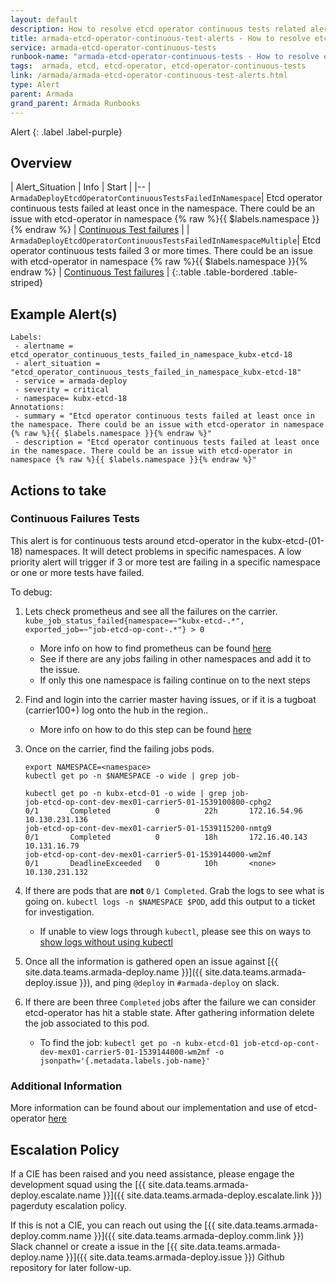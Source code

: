```yaml
---
layout: default
description: How to resolve etcd operator continuous tests related alerts
title: armada-etcd-operator-continuous-test-alerts - How to resolve etcd operator continuous tests related alerts
service: armada-etcd-operator-continuous-tests
runbook-name: "armada-etcd-operator-continuous-tests - How to resolve etcd operator continuous tests related alerts"
tags:  armada, etcd, etcd-operator, etcd-operator-continuous-tests
link: /armada/armada-etcd-operator-continuous-test-alerts.html
type: Alert
parent: Armada
grand_parent: Armada Runbooks
---
```


Alert
{: .label .label-purple}

## Overview

| Alert_Situation | Info | Start |
|--
| `ArmadaDeployEtcdOperatorContinuousTestsFailedInNamespace`| Etcd operator continuous tests failed at least once in the namespace. There could be an issue with etcd-operator in namespace {% raw %}{{ $labels.namespace }}{% endraw %} | [Continuous Test failures](#continuous-failures-tests) |
| `ArmadaDeployEtcdOperatorContinuousTestsFailedInNamespaceMultiple`| Etcd operator continuous tests failed 3 or more times. There could be an issue with etcd-operator in namespace {% raw %}{{ $labels.namespace }}{% endraw %} | [Continuous Test failures](#continuous-failures-tests) |
{:.table .table-bordered .table-striped}

## Example Alert(s)

~~~~
Labels:
 - alertname = etcd_operator_continuous_tests_failed_in_namespace_kubx-etcd-18
 - alert_situation = "etcd_operator_continuous_tests_failed_in_namespace_kubx-etcd-18"
 - service = armada-deploy
 - severity = critical
 - namespace= kubx-etcd-18
Annotations:
 - summary = "Etcd operator continuous tests failed at least once in the namespace. There could be an issue with etcd-operator in namespace {% raw %}{{ $labels.namespace }}{% endraw %}"
 - description = "Etcd operator continuous tests failed at least once in the namespace. There could be an issue with etcd-operator in namespace {% raw %}{{ $labels.namespace }}{% endraw %}"
~~~~

## Actions to take

### Continuous Failures Tests
This alert is for continuous tests around etcd-operator in the kubx-etcd-(01-18) namespaces. It will detect problems in specific namespaces. 
A low priority alert will trigger if 3 or more test are failing in a specific namespace or one or more tests have failed.

To debug:

1. Lets check prometheus and see all the failures on the carrier. `kube_job_status_failed{namespace=~"kubx-etcd-.*", exported_job=~"job-etcd-op-cont-.*"} > 0`
    * More info on how to find prometheus can be found [here](./armada-general-debugging-info.html#general-prometheus-usage)
    * See if there are any jobs failing in other namespaces and add it to the issue.
    * If only this one namespace is failing continue on to the next steps
1. Find and login into the carrier master having issues, or if it is a tugboat (carrier100+) log onto the hub in the region..
    * More info on how to do this step can be found [here](./armada-general-debugging-info.html#finding-the-carrier-to-log-into-from-pagerduty-alert) 
1. Once on the carrier, find the failing jobs pods. 
    ```
    export NAMESPACE=<namespace>
    kubectl get po -n $NAMESPACE -o wide | grep job-
    ```
    
    ~~~~
    kubectl get po -n kubx-etcd-01 -o wide | grep job-
    job-etcd-op-cont-dev-mex01-carrier5-01-1539100800-cphg2           0/1       Completed          0          22h       172.16.54.96     10.130.231.136
    job-etcd-op-cont-dev-mex01-carrier5-01-1539115200-nmtg9           0/1       Completed          0          18h       172.16.40.143    10.131.16.79
    job-etcd-op-cont-dev-mex01-carrier5-01-1539144000-wm2mf           0/1       DeadlineExceeded   0          10h       <none>           10.130.231.132
    ~~~~

1. If there are pods that are **not** `0/1 Completed`. Grab the logs to see what is going on. `kubectl logs -n $NAMESPACE $POD`, add this output to a ticket for investigation.
    * If unable to view logs through `kubectl`, please see this on ways to [show logs without using kubectl](./armada-general-debugging-info.html#view-container-logs-without-kubectl)
1. Once all the information is gathered open an issue against [{{ site.data.teams.armada-deploy.name }}]({{ site.data.teams.armada-deploy.issue }}), and ping `@deploy` in `#armada-deploy` on slack. 
1. If there are been three `Completed` jobs after the failure we can consider etcd-operator has hit a stable state. After gathering information delete the job associated to this pod. 
    * To find the job: `kubectl get po -n kubx-etcd-01 job-etcd-op-cont-dev-mex01-carrier5-01-1539144000-wm2mf -o jsonpath='{.metadata.labels.job-name}'`

### Additional Information

More information can be found about our implementation and use of etcd-operator [here](armada-etcd-operator-information.html)

## Escalation Policy

If a CIE has been raised and you need assistance, please engage the development squad using the [{{ site.data.teams.armada-deploy.escalate.name }}]({{ site.data.teams.armada-deploy.escalate.link }}) pagerduty escalation policy.

If this is not a CIE, you can reach out using the [{{ site.data.teams.armada-deploy.comm.name }}]({{ site.data.teams.armada-deploy.comm.link }}) Slack channel or create a issue in the [{{ site.data.teams.armada-deploy.name }}]({{ site.data.teams.armada-deploy.issue }}) Github repository for later follow-up.
